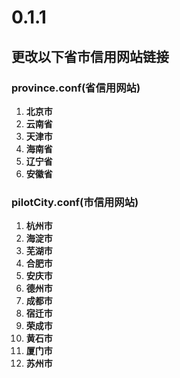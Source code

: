 # 0.1.1

## 更改以下省市信用网站链接
 
### province.conf(省信用网站)

1. **北京市**	
2. **云南省**	
3. **天津市**	
4. **海南省**	
5. **辽宁省**	
6. **安徽省** 	


### pilotCity.conf(市信用网站)

1. **杭州市**
2. **海淀市**
3. **芜湖市**
4. **合肥市**
5. **安庆市**
6. **德州市**
7. **成都市**
8. **宿迁市**
9. **荣成市**
10. **黄石市**
11. **厦门市**
12. **苏州市**
